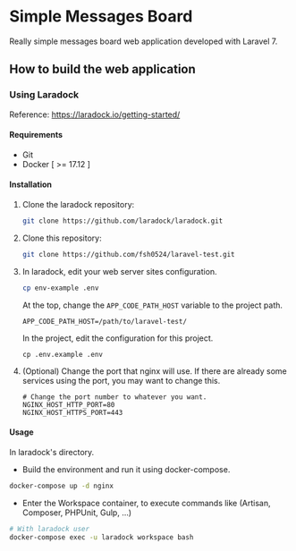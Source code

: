 # Simple Messages Board
Really simple messages board web application developed with Laravel 7.

## How to build the web application

### Using Laradock

Reference: https://laradock.io/getting-started/

#### Requirements
- Git
- Docker [ >= 17.12 ]

#### Installation

1. Clone the laradock repository:
	```bash
	git clone https://github.com/laradock/laradock.git
	```
2. Clone this repository:
	```bash
	git clone https://github.com/fsh0524/laravel-test.git
	```
3. In laradock, edit your web server sites configuration.
	```bash
	cp env-example .env
	```
	At the top, change the `APP_CODE_PATH_HOST` variable to the project path.
	```
	APP_CODE_PATH_HOST=/path/to/laravel-test/
	```
	In the project, edit the configuration for this project.
	```
	cp .env.example .env
	```
4. (Optional) Change the port that nginx will use.
    If there are already some services using the port, you may want to change this.
	```
	# Change the port number to whatever you want.
	NGINX_HOST_HTTP_PORT=80
	NGINX_HOST_HTTPS_PORT=443
	```

#### Usage

In laradock's directory.

- Build the environment and run it using docker-compose.
```bash
docker-compose up -d nginx
```

- Enter the Workspace container, to execute commands like (Artisan, Composer, PHPUnit, Gulp, …)
```bash
# With laradock user
docker-compose exec -u laradock workspace bash
```